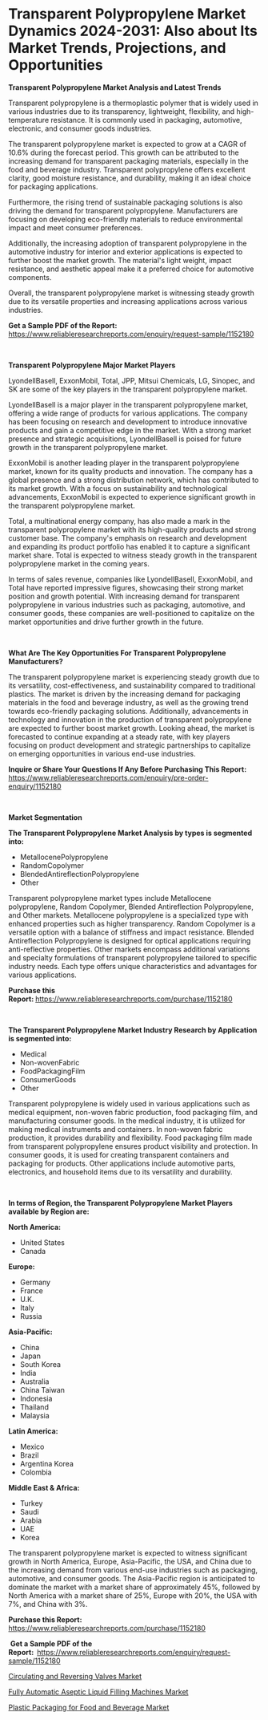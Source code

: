 <p><h1>Transparent Polypropylene Market Dynamics 2024-2031: Also about Its Market Trends, Projections, and Opportunities</h1></p><p><strong>Transparent Polypropylene Market Analysis and Latest Trends</strong></p>
<p><p>Transparent polypropylene is a thermoplastic polymer that is widely used in various industries due to its transparency, lightweight, flexibility, and high-temperature resistance. It is commonly used in packaging, automotive, electronic, and consumer goods industries.</p><p>The transparent polypropylene market is expected to grow at a CAGR of 10.6% during the forecast period. This growth can be attributed to the increasing demand for transparent packaging materials, especially in the food and beverage industry. Transparent polypropylene offers excellent clarity, good moisture resistance, and durability, making it an ideal choice for packaging applications.</p><p>Furthermore, the rising trend of sustainable packaging solutions is also driving the demand for transparent polypropylene. Manufacturers are focusing on developing eco-friendly materials to reduce environmental impact and meet consumer preferences.</p><p>Additionally, the increasing adoption of transparent polypropylene in the automotive industry for interior and exterior applications is expected to further boost the market growth. The material's light weight, impact resistance, and aesthetic appeal make it a preferred choice for automotive components.</p><p>Overall, the transparent polypropylene market is witnessing steady growth due to its versatile properties and increasing applications across various industries.</p></p>
<p><strong>Get a Sample PDF of the Report:&nbsp;</strong> <a href="https://www.reliableresearchreports.com/enquiry/request-sample/1152180">https://www.reliableresearchreports.com/enquiry/request-sample/1152180</a></p>
<p>&nbsp;</p>
<p><strong>Transparent Polypropylene Major Market Players</strong></p>
<p><p>LyondellBasell, ExxonMobil, Total, JPP, Mitsui Chemicals, LG, Sinopec, and SK are some of the key players in the transparent polypropylene market. </p><p>LyondellBasell is a major player in the transparent polypropylene market, offering a wide range of products for various applications. The company has been focusing on research and development to introduce innovative products and gain a competitive edge in the market. With a strong market presence and strategic acquisitions, LyondellBasell is poised for future growth in the transparent polypropylene market.</p><p>ExxonMobil is another leading player in the transparent polypropylene market, known for its quality products and innovation. The company has a global presence and a strong distribution network, which has contributed to its market growth. With a focus on sustainability and technological advancements, ExxonMobil is expected to experience significant growth in the transparent polypropylene market.</p><p>Total, a multinational energy company, has also made a mark in the transparent polypropylene market with its high-quality products and strong customer base. The company's emphasis on research and development and expanding its product portfolio has enabled it to capture a significant market share. Total is expected to witness steady growth in the transparent polypropylene market in the coming years.</p><p>In terms of sales revenue, companies like LyondellBasell, ExxonMobil, and Total have reported impressive figures, showcasing their strong market position and growth potential. With increasing demand for transparent polypropylene in various industries such as packaging, automotive, and consumer goods, these companies are well-positioned to capitalize on the market opportunities and drive further growth in the future.</p></p>
<p>&nbsp;</p>
<p><strong>What Are The Key Opportunities For Transparent Polypropylene Manufacturers?</strong></p>
<p><p>The transparent polypropylene market is experiencing steady growth due to its versatility, cost-effectiveness, and sustainability compared to traditional plastics. The market is driven by the increasing demand for packaging materials in the food and beverage industry, as well as the growing trend towards eco-friendly packaging solutions. Additionally, advancements in technology and innovation in the production of transparent polypropylene are expected to further boost market growth. Looking ahead, the market is forecasted to continue expanding at a steady rate, with key players focusing on product development and strategic partnerships to capitalize on emerging opportunities in various end-use industries.</p></p>
<p><strong>Inquire or Share Your Questions If Any Before Purchasing This Report:</strong> <a href="https://www.reliableresearchreports.com/enquiry/pre-order-enquiry/1152180">https://www.reliableresearchreports.com/enquiry/pre-order-enquiry/1152180</a></p>
<p>&nbsp;</p>
<p><strong>Market Segmentation</strong></p>
<p><strong>The Transparent Polypropylene Market Analysis by types is segmented into:</strong></p>
<p><ul><li>MetallocenePolypropylene</li><li>RandomCopolymer</li><li>BlendedAntireflectionPolypropylene</li><li>Other</li></ul></p>
<p><p>Transparent polypropylene market types include Metallocene polypropylene, Random Copolymer, Blended Antireflection Polypropylene, and Other markets. Metallocene polypropylene is a specialized type with enhanced properties such as higher transparency. Random Copolymer is a versatile option with a balance of stiffness and impact resistance. Blended Antireflection Polypropylene is designed for optical applications requiring anti-reflective properties. Other markets encompass additional variations and specialty formulations of transparent polypropylene tailored to specific industry needs. Each type offers unique characteristics and advantages for various applications.</p></p>
<p><strong>Purchase this Report:&nbsp;</strong><a href="https://www.reliableresearchreports.com/purchase/1152180">https://www.reliableresearchreports.com/purchase/1152180</a></p>
<p>&nbsp;</p>
<p><strong>The Transparent Polypropylene Market Industry Research by Application is segmented into:</strong></p>
<p><ul><li>Medical</li><li>Non-wovenFabric</li><li>FoodPackagingFilm</li><li>ConsumerGoods</li><li>Other</li></ul></p>
<p><p>Transparent polypropylene is widely used in various applications such as medical equipment, non-woven fabric production, food packaging film, and manufacturing consumer goods. In the medical industry, it is utilized for making medical instruments and containers. In non-woven fabric production, it provides durability and flexibility. Food packaging film made from transparent polypropylene ensures product visibility and protection. In consumer goods, it is used for creating transparent containers and packaging for products. Other applications include automotive parts, electronics, and household items due to its versatility and durability.</p></p>
<p>&nbsp;</p>
<p><strong>In terms of Region, the Transparent Polypropylene Market Players available by Region are:</strong></p>
<p>
    <p> <strong> North America: </strong>
        <ul>
            <li>United States</li>
            <li>Canada</li>
        </ul>
        </p> 
    <p> <strong> Europe: </strong>
        <ul>
            <li>Germany</li>
            <li>France</li>
            <li>U.K.</li>
            <li>Italy</li>
            <li>Russia</li>
        </ul>
        </p> 
    <p> <strong> Asia-Pacific: </strong>
        <ul>
            <li>China</li>
            <li>Japan</li>
            <li>South Korea</li>
            <li>India</li>
            <li>Australia</li>
            <li>China Taiwan</li>
            <li>Indonesia</li>
            <li>Thailand</li>
            <li>Malaysia</li>
        </ul>
        </p> 
    <p> <strong> Latin America: </strong>
        <ul>
            <li>Mexico</li>
            <li>Brazil</li>
            <li>Argentina Korea</li>
            <li>Colombia</li>
        </ul>
        </p> 
    <p> <strong> Middle East & Africa: </strong>
        <ul>
            <li>Turkey</li>
            <li>Saudi</li>
            <li>Arabia</li>
            <li>UAE</li>
            <li>Korea</li>
        </ul>
    </p>
    </p>
<p><p>The transparent polypropylene market is expected to witness significant growth in North America, Europe, Asia-Pacific, the USA, and China due to the increasing demand from various end-use industries such as packaging, automotive, and consumer goods. The Asia-Pacific region is anticipated to dominate the market with a market share of approximately 45%, followed by North America with a market share of 25%, Europe with 20%, the USA with 7%, and China with 3%.</p></p>
<p><strong>Purchase this Report: </strong><a href="https://www.reliableresearchreports.com/purchase/1152180">https://www.reliableresearchreports.com/purchase/1152180</a></p>
<p>&nbsp;<strong>Get a Sample PDF of the Report:&nbsp;&nbsp;</strong><a href="https://www.reliableresearchreports.com/enquiry/request-sample/1152180">https://www.reliableresearchreports.com/enquiry/request-sample/1152180</a></p>
<p><strong></strong></p>
<p><p><a href="https://view.publitas.com/reportprime-1/circulating-and-reversing-valves-market-size-global-industry-overview-market-segmentation-and-forecast-2023-to-2030/">Circulating and Reversing Valves Market</a></p><p><a href="https://view.publitas.com/reportprime-1/fully-automatic-aseptic-liquid-filling-machines-market-size-growing-and-forecasted-for-period-from-2023-2030-and-provides-complete-market-analysis-of-this-market/">Fully Automatic Aseptic Liquid Filling Machines Market</a></p><p><a href="https://view.publitas.com/reportprime-1/plastic-packaging-for-food-and-beverage-market-share-market-new-trends-analysis-report-by-type-by-application-by-end-use-by-region-and-segment-forecasts-2023-2030/">Plastic Packaging for Food and Beverage Market</a></p></p>
